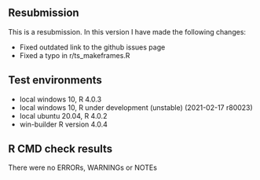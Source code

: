 ## Resubmission
This is a resubmission. In this version I have made the following changes:

* Fixed outdated link to the github issues page
* Fixed a typo in r/ts_makeframes.R

## Test environments
* local windows 10, R 4.0.3
* local windows 10, R under development (unstable) (2021-02-17 r80023)
* local ubuntu 20.04, R 4.0.2
* win-builder  R version 4.0.4

## R CMD check results

There were no ERRORs, WARNINGs or NOTEs


